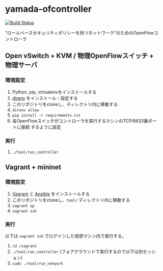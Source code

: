 # yamada-ofcontroller

[![Build Status](http://drone.ais.cmc.osaka-u.ac.jp/api/badges/core-grid/yamada-ofcontroller/status.svg)](http://drone.ais.cmc.osaka-u.ac.jp/core-grid/yamada-ofcontroller)

"ロールベースセキュリティポリシーを持つネットワーク"のためのOpenFlowコントローラ

## Open vSwitch + KVM / 物理OpenFlowスイッチ + 物理サーバ

### 環境設定

1. Python, pip, virtualenvをインストールする
2. [direnv](https://github.com/direnv/direnv) をインストール・設定する
3. このリポジトリをcloneし、ディレクトリ内に移動する
4. `direnv allow`
5. `pip install -r requirements.txt`
6. 各OpenFlowスイッチがコントローラを実行するマシンのTCP/6633番ポートに接続
  するように設定

### 実行

1. `./tool/run_controller`

## Vagrant + mininet

### 環境設定

1. [Vagrant](https://www.vagrantup.com/) と [Ansible](https://www.ansible.com/)
  をインストールする
2. このリポジトリをcloneし、`tool/` ディレクトリ内に移動する
3. `vagrant up`
4. `vagrant ssh`

### 実行

以下は `vagrant ssh` でログインした仮想マシン内で実行する。

1. `cd /vagrant`
2. `./tool/run_controller` (フォアグラウンドで実行するので以下は別セッション)
3. `sudo ./tool/run_network`

